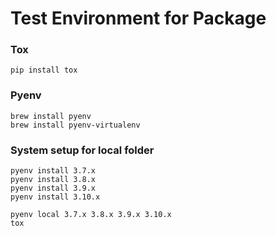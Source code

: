 # Test Environment for Package

### Tox

```
pip install tox
```

### Pyenv
```
brew install pyenv
brew install pyenv-virtualenv
```

### System setup for local folder

```
pyenv install 3.7.x
pyenv install 3.8.x
pyenv install 3.9.x
pyenv install 3.10.x

pyenv local 3.7.x 3.8.x 3.9.x 3.10.x
tox
```